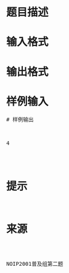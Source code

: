 

# 题目描述



# 输入格式



# 输出格式



# 样例输入


<pre>
# 样例输出


<pre>4
</pre>

# 提示



# 来源


<p>
NOIP2001普及组第二题
</p>
